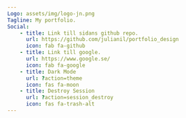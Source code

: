 ```yaml
---
Logo: assets/img/logo-jn.png
Tagline: My portfolio.
Social:
    - title: Link till sidans github repo.
      url: https://github.com/julianil/portfolio_design
      icon: fab fa-github
    - title: Link till google.
      url: https://www.google.se/
      icon: fab fa-google
    - title: Dark Mode
      url: ?action=theme
      icon: fas fa-moon
    - title: Destroy Session
      url: ?action=session_destroy
      icon: fas fa-trash-alt
---
```

